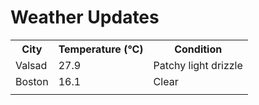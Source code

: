 # Weather Updates

<!-- WEATHER-UPDATE-START -->
<table><tr><th>City</th><th>Temperature (°C)</th><th>Condition</th></tr><tr><td>Valsad</td><td>27.9</td><td>Patchy light drizzle</td></tr><tr><td>Boston</td><td>16.1</td><td>Clear</td></tr><tr><td></td><td></td><td></td></tr></table>
<!-- WEATHER-UPDATE-END -->
